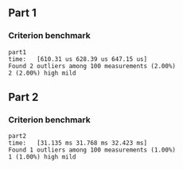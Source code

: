 ## Part 1

### Criterion benchmark

```
part1
time:   [610.31 us 628.39 us 647.15 us]
Found 2 outliers among 100 measurements (2.00%)
2 (2.00%) high mild
```

## Part 2

### Criterion benchmark

```
part2
time:   [31.135 ms 31.768 ms 32.423 ms]
Found 1 outliers among 100 measurements (1.00%)
1 (1.00%) high mild
```